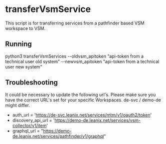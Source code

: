 # transferVsmService
This script is for transferring services from a pathfinder based VSM workspace to VSM.

## Running
python3 transferVsmServices --oldvsm_apitoken "api-token from a technical user old system" --newvsm_apitoken "api-token from a technical user new system"

## Troubleshooting
It could be necessary to update the following url's. Please make sure you have the correct URL's set for your specific Workspaces. de-svc / demo-de might differ.
- auth_url = 'https://de-svc.leanix.net/services/mtm/v1/oauth2/token'
- discovery_api_url = 'https://demo-de.leanix.net/services/vsm-collector/v1/item'
- graphql_url = "https://demo-de.leanix.net/services/pathfinder/v1/graphql"
